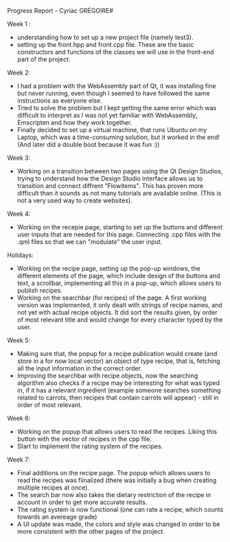 Progress Report - Cyriac GRÉGOIRE#

Week 1 :
- understanding how to set up a new project file (namely test3).
- setting up the front.hpp and front.cpp file. These are the basic constructors and functions of the classes we will use in the front-end part of the project.

Week 2:
- I had a problem with the WebAssembly part of Qt, it was installing fine but never running, even though I seemed to have followed the same instructions as everyone else.
- Tried to solve the problem but I kept getting the same error which was difficult to interpret as I was not yet familiar with WebAssembly, Emscripten and how they work together.
- Finally decided to set up a virtual machine, that runs Ubuntu on my Laptop, which was a time-consuming solution, but it worked in the end! (And later did a double boot because it was fun :))

Week 3:
- Working on a transition between two pages using the Qt Design Studios, trying to understand how the Design Studio interface allows us to transition and connect diffrent "Flowitems". This has proven more difficult than it sounds as not many tutorials are available online. (This is not a very used way to create websites).

Week 4:
- Working on the recepie page, starting to set up the buttons and different user inputs that are needed for this page. Connecting .cpp files with the .qml files so that we can "modulate" the user input.

Holidays:
- Working on the recipe page, setting up the pop-up windows, the different elements of the page, which include design of the buttons and text, a scrollbar, implementing all this in a pop-up, which allows users to publish recipes. 
- Working on the searchbar (for recipes) of the page. A first working version was implemented, it only dealt with strings of recipe names, and not yet with actual recipe objects. It did sort the results given, by order of most relevant title and would change for every character typed by the user.

Week 5:
  - Making sure that, the popup for a recipe publication would create (and store in a for now local vector<string>) an object of type recipe, that is, fetching all the input information in the correct order. 
  - Improving the searchbar with recipe objects, now the searching algorithm also checks if a recipe may be interesting for what was typed in, if it has a relevant ingredient (example someone searches something related to carrots, then recipes that contain carrots will appear) - still in order of most relevant.

Week 6:
  - Working on the popup that allows users to read the recipes. Liking this button with the vector of recipes in the cpp file.
  - Start to implement the rating system of the recipes.

Week 7:
  - Final additions on the recipe page. The popup which allows users to read the recipes was fiinalized (there was initially a bug when creating multiple recipes at once).
  - The search bar now also takes the dietary restriction of the recipe in account in order to get more accurate results.
  - The rating system is now functional (one can rate a recipe, which counts towards an avereage grade)
  - A UI update was made, the colors and style was changed in order to be more consistent with the other pages of the project.



